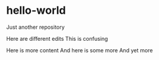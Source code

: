 # hello-world
Just another repository

Here are different edits 
This is confusing

Here is more content
And here is some more
And yet more
